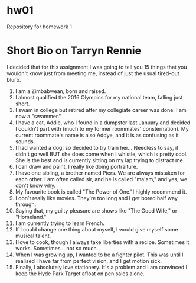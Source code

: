 # hw01
Repository for homework 1
# Short Bio on Tarryn Rennie 
I decided that for this assignment I was going to tell you 15 things that you wouldn't know just from meeting me, instead of just the usual tired-out blurb. 
1. I am a Zimbabwean, born and raised. 
2. I almost qualified the 2016 Olympics for my national team, falling just short. 
3. I swam in college but retired after my collegiate career was done. I am now a "swammer."
4. I have a cat, Addie, who I found in a dumpster last January and decided I couldn't part with (much to my former roommates' consternation). My current roommate's name is also Addye, and it is as confusing as it sounds.  
5. I had wanted a dog, so decided to try train her... Needless to say, it didn't go well BUT she does come when I whistle, which is pretty cool. She is the best and is currently sitting on my lap trying to distract me. 
6. I can draw and paint. I really like doing portraiture. 
7. I have one sibling, a brother named Piers. We are always mistaken for each other. I am often called sir, and he is called "ma'am," and yes, we don't know why. 
8. My favourite book is called "The Power of One."I highly recommend it. 
9. I don't really like movies. They're too long and I get bored half way through. 
10. Saying that, my guilty pleasure are shows like "The Good Wife," or "Homeland."
11. I am currently trying to learn French. 
12. If I could change one thing about myself, I would give myself some musical talent. 
13. I love to cook, though I always take liberties with a recipe. Sometimes it works. Sometimes... not so much. 
14. When I was growing up, I wanted to be a fighter pilot. This was until I realised I have far from perfect vision, and I get motion sick. 
15. Finally, I absolutely love stationery. It's a problem and I am convinced I keep the Hyde Park Target afloat on pen sales alone. 